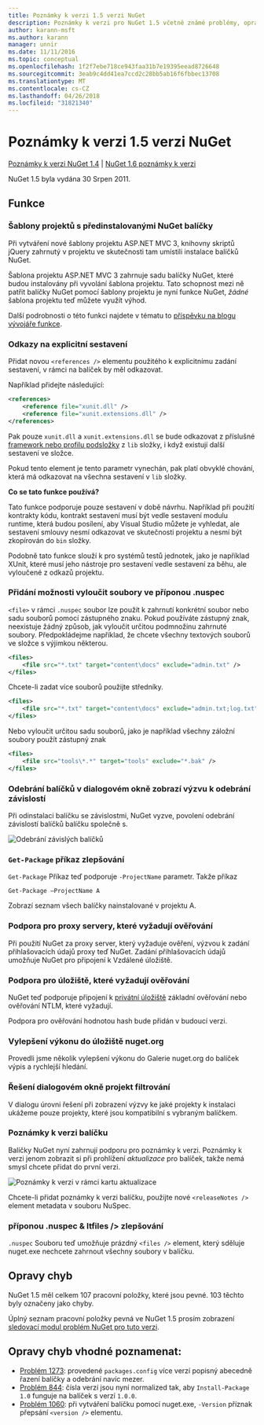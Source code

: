 ```yaml
---
title: Poznámky k verzi 1.5 verzi NuGet
description: Poznámky k verzi pro NuGet 1.5 včetně známé problémy, opravy chyb, přidaných funkcí a chcete.
author: karann-msft
ms.author: karann
manager: unnir
ms.date: 11/11/2016
ms.topic: conceptual
ms.openlocfilehash: 1f2f7ebe718ce943faa31b7e19395eead8726648
ms.sourcegitcommit: 3eab9c4dd41ea7ccd2c28bb5ab16f6fbbec13708
ms.translationtype: MT
ms.contentlocale: cs-CZ
ms.lasthandoff: 04/26/2018
ms.locfileid: "31821340"
---
```

# <a name="nuget-15-release-notes"></a>Poznámky k verzi 1.5 verzi NuGet

[Poznámky k verzi NuGet 1.4](../release-notes/nuget-1.4.md) | [NuGet 1.6 poznámky k verzi](../release-notes/nuget-1.6.md)

NuGet 1.5 byla vydána 30 Srpen 2011.

## <a name="features"></a>Funkce

### <a name="project-templates-with-preinstalled-nuget-packages"></a>Šablony projektů s předinstalovanými NuGet balíčky
Při vytváření nové šablony projektu ASP.NET MVC 3, knihovny skriptů jQuery zahrnutý v projektu ve skutečnosti tam umístili instalace balíčků NuGet.

Šablona projektu ASP.NET MVC 3 zahrnuje sadu balíčky NuGet, které budou instalovány při vyvolání šablona projektu. Tato schopnost mezi ně patřit balíčky NuGet pomocí šablony projektu je nyní funkce NuGet, _žádné_ šablona projektu teď můžete využít výhod.

Další podrobnosti o této funkci najdete v tématu to [příspěvku na blogu vývojáře funkce](http://blogs.msdn.com/b/marcinon/archive/2011/07/08/project-templates-and-preinstalled-nuget-packages.aspx).

### <a name="explicit-assembly-references"></a>Odkazy na explicitní sestavení

Přidat novou `<references />` elementu použitého k explicitnímu zadání sestavení, v rámci na balíček by měl odkazovat.

Například přidejte následující:

```xml
<references>
    <reference file="xunit.dll" />
    <reference file="xunit.extensions.dll" />
</references>
```

Pak pouze `xunit.dll` a `xunit.extensions.dll` se bude odkazovat z příslušné [framework nebo profilu podsložky](../reference/nuspec.md#explicit-assembly-references) z `lib` složky, i když existují další sestavení ve složce.

Pokud tento element je tento parametr vynechán, pak platí obvyklé chování, která má odkazovat na všechna sestavení v `lib` složky.

__Co se tato funkce používá?__

Tato funkce podporuje pouze sestavení v době návrhu. Například při použití kontrakty kódu, kontrakt sestavení musí být vedle sestavení modulu runtime, která budou posílení, aby Visual Studio můžete je vyhledat, ale sestavení smlouvy nesmí odkazovat ve skutečnosti projektu a nesmí být zkopírován do `bin` složky.

Podobně tato funkce slouží k pro systémů testů jednotek, jako je například XUnit, které musí jeho nástroje pro sestavení vedle sestavení za běhu, ale vyloučené z odkazů projektu.

### <a name="added-ability-to-exclude-files-in-the-nuspec"></a>Přidání možnosti vyloučit soubory ve příponou .nuspec
`<file>` v rámci `.nuspec` soubor lze použít k zahrnutí konkrétní soubor nebo sadu souborů pomocí zástupného znaku. Pokud používáte zástupný znak, neexistuje žádný způsob, jak vyloučit určitou podmnožinu zahrnuté soubory. Předpokládejme například, že chcete všechny textových souborů ve složce s výjimkou některou.

```xml
<files>
    <file src="*.txt" target="content\docs" exclude="admin.txt" />
</files>
```

Chcete-li zadat více souborů použijte středníky.

```xml
<files>
    <file src="*.txt" target="content\docs" exclude="admin.txt;log.txt" />
</files>
```

Nebo vyloučit určitou sadu souborů, jako je například všechny záložní soubory použít zástupný znak

```xml
<files>
    <file src="tools\*.*" target="tools" exclude="*.bak" />
</files>
```

### <a name="removing-packages-using-the-dialog-prompts-to-remove-dependencies"></a>Odebrání balíčků v dialogovém okně zobrazí výzvu k odebrání závislostí
Při odinstalaci balíčku se závislostmi, NuGet vyzve, povolení odebrání závislostí balíčků balíčku společně s.

![Odebrání závislých balíčků](./media/remove-dependent-packages.png)


### <a name="get-package-command-improvement"></a>`Get-Package` příkaz zlepšování
`Get-Package` Příkaz teď podporuje `-ProjectName` parametr. Takže příkaz

    Get-Package –ProjectName A

Zobrazí seznam všech balíčky nainstalované v projektu A.

### <a name="support-for-proxies-that-require-authentication"></a>Podpora pro proxy servery, které vyžadují ověřování
Při použití NuGet za proxy server, který vyžaduje ověření, výzvou k zadání přihlašovacích údajů proxy teď NuGet. Zadání přihlašovacích údajů umožňuje NuGet pro připojení k Vzdálené úložiště.

### <a name="support-for-repositories-that-require-authentication"></a>Podpora pro úložiště, které vyžadují ověřování
NuGet teď podporuje připojení k [privátní úložiště](../hosting-packages/local-feeds.md) základní ověřování nebo ověřování NTLM, které vyžadují.

Podpora pro ověřování hodnotou hash bude přidán v budoucí verzi.

### <a name="performance-improvements-to-the-nugetorg-repository"></a>Vylepšení výkonu do úložiště nuget.org
Provedli jsme několik vylepšení výkonu do Galerie nuget.org do balíček výpis a rychlejší hledání.

### <a name="solution-dialog-project-filtering"></a>Řešení dialogovém okně projekt filtrování
V dialogu úrovni řešení při zobrazení výzvy ke jaké projekty k instalaci ukážeme pouze projekty, které jsou kompatibilní s vybraným balíčkem.

### <a name="package-release-notes"></a>Poznámky k verzi balíčku
Balíčky NuGet nyní zahrnují podporu pro poznámky k verzi. Poznámky k verzi jenom zobrazit si při prohlížení _aktualizace_ pro balíček, takže nemá smysl chcete přidat do první verzi.

![Poznámky k verzi v rámci kartu aktualizace](./media/manage-nuget-packages-release-notes.png)

Chcete-li přidat poznámky k verzi balíčku, použijte nové `<releaseNotes />` element metadata v souboru NuSpec.

### <a name="nuspec-ltfiles-gt-improvement"></a>příponou .nuspec & ltfiles /&gt; zlepšování
`.nuspec` Souboru teď umožňuje prázdný `<files />` element, který sděluje nuget.exe nechcete zahrnout všechny soubory v balíčku.

## <a name="bug-fixes"></a>Opravy chyb
NuGet 1.5 měl celkem 107 pracovní položky, které jsou pevné. 103 těchto byly označeny jako chyby.

Úplný seznam pracovní položky pevná ve NuGet 1.5 prosím zobrazení [sledovací modul problém NuGet pro tuto verzi](http://nuget.codeplex.com/workitem/list/advanced?keyword=&status=All&type=All&priority=All&release=NuGet%201.5&assignedTo=All&component=All&sortField=Summary&sortDirection=Descending&page=0).

## <a name="bug-fixes-worth-noting"></a>Opravy chyb vhodné poznamenat:

* [Problém 1273](http://nuget.codeplex.com/workitem/1273): provedené `packages.config` více verzí popisný abecedně řazení balíčky a odebrání navíc mezer.
* [Problém 844](http://nuget.codeplex.com/workitem/844): čísla verzí jsou nyní normalized tak, aby `Install-Package 1.0` funguje na balíček s verzí `1.0.0`.
* [Problém 1060](http://nuget.codeplex.com/workitem/1060): při vytváření balíčku pomocí nuget.exe, `-Version` příznak přepsání `<version />` elementu.
